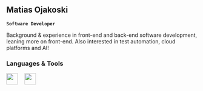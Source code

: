 ## Matias Ojakoski

**`Software Developer`**

Background & experience in front-end and back-end software development, leaning more on front-end. Also interested in test automation, cloud platforms and AI!

### Languages & Tools

<img align="left" width="30px" style="padding-right: 15px;" src="https://cdn.jsdelivr.net/gh/devicons/devicon@latest/icons/javascript/javascript-original.svg"/>
<img align="left" width="30px" style="padding-right: 15px;" src="https://cdn.jsdelivr.net/gh/devicons/devicon@latest/icons/typescript/typescript-original.svg"/>


















<!--
**mOjakoski/mOjakoski** is a ✨ _special_ ✨ repository because its `README.md` (this file) appears on your GitHub profile.

Here are some ideas to get you started:

- 🔭 I’m currently working on ...
- 🌱 I’m currently learning ...
- 👯 I’m looking to collaborate on ...
- 🤔 I’m looking for help with ...
- 💬 Ask me about ...
- 📫 How to reach me: ...
- 😄 Pronouns: ...
- ⚡ Fun fact: ...
-->
